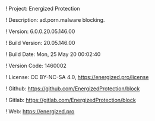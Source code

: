 ! Project: Energized Protection

! Description: ad.porn.malware blocking.

! Version: 6.0.0.20.05.146.00

! Build Version: 20.05.146.00

! Build Date: Mon, 25 May 20 00:02:40

! Version Code: 1460002

! License: CC BY-NC-SA 4.0, https://energized.pro/license

! Github: https://github.com/EnergizedProtection/block

! Gitlab: https://gitlab.com/EnergizedProtection/block


! Web: https://energized.pro
